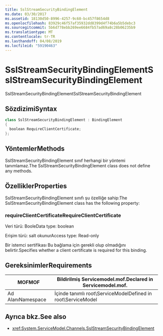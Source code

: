 ```yaml
---
title: SslStreamSecurityBindingElement
ms.date: 03/30/2017
ms.assetid: 18130d50-8996-4257-9c60-bc457f8654d8
ms.openlocfilehash: 83929c46f57af35932dd8399d4f74b6a5b5debc3
ms.sourcegitcommit: 5b6d778ebb269ee6684fb57ad69a8c28b06235b9
ms.translationtype: MT
ms.contentlocale: tr-TR
ms.lasthandoff: 04/08/2019
ms.locfileid: "59190463"
---
```

# <a name="sslstreamsecuritybindingelement"></a><span data-ttu-id="0dcef-102">SslStreamSecurityBindingElement</span><span class="sxs-lookup"><span data-stu-id="0dcef-102">SslStreamSecurityBindingElement</span></span>
<span data-ttu-id="0dcef-103">SslStreamSecurityBindingElement</span><span class="sxs-lookup"><span data-stu-id="0dcef-103">SslStreamSecurityBindingElement</span></span>  
  
## <a name="syntax"></a><span data-ttu-id="0dcef-104">Sözdizimi</span><span class="sxs-lookup"><span data-stu-id="0dcef-104">Syntax</span></span>  
  
```csharp
class SslStreamSecurityBindingElement : BindingElement  
{  
  boolean RequireClientCertificate;  
};  
```  
  
## <a name="methods"></a><span data-ttu-id="0dcef-105">Yöntemler</span><span class="sxs-lookup"><span data-stu-id="0dcef-105">Methods</span></span>  
 <span data-ttu-id="0dcef-106">SslStreamSecurityBindingElement sınıf herhangi bir yöntemi tanımlamaz.</span><span class="sxs-lookup"><span data-stu-id="0dcef-106">The SslStreamSecurityBindingElement class does not define any methods.</span></span>  
  
## <a name="properties"></a><span data-ttu-id="0dcef-107">Özellikler</span><span class="sxs-lookup"><span data-stu-id="0dcef-107">Properties</span></span>  
 <span data-ttu-id="0dcef-108">SslStreamSecurityBindingElement sınıfı şu özelliğe sahip:</span><span class="sxs-lookup"><span data-stu-id="0dcef-108">The SslStreamSecurityBindingElement class has the following property:</span></span>  
  
### <a name="requireclientcertificate"></a><span data-ttu-id="0dcef-109">requireClientCertificate</span><span class="sxs-lookup"><span data-stu-id="0dcef-109">RequireClientCertificate</span></span>  
 <span data-ttu-id="0dcef-110">Veri türü: Boole</span><span class="sxs-lookup"><span data-stu-id="0dcef-110">Data type: boolean</span></span>  
  
 <span data-ttu-id="0dcef-111">Erişim türü: salt okunur</span><span class="sxs-lookup"><span data-stu-id="0dcef-111">Access type: Read-only</span></span>  
  
 <span data-ttu-id="0dcef-112">Bir istemci sertifikası Bu bağlama için gerekli olup olmadığını belirtir.</span><span class="sxs-lookup"><span data-stu-id="0dcef-112">Specifies whether a client certificate is required for this binding.</span></span>  
  
## <a name="requirements"></a><span data-ttu-id="0dcef-113">Gereksinimler</span><span class="sxs-lookup"><span data-stu-id="0dcef-113">Requirements</span></span>  
  
|<span data-ttu-id="0dcef-114">MOF</span><span class="sxs-lookup"><span data-stu-id="0dcef-114">MOF</span></span>|<span data-ttu-id="0dcef-115">Bildirilmiş Servicemodel.mof.</span><span class="sxs-lookup"><span data-stu-id="0dcef-115">Declared in Servicemodel.mof.</span></span>|  
|---------|-----------------------------------|  
|<span data-ttu-id="0dcef-116">Ad Alanı</span><span class="sxs-lookup"><span data-stu-id="0dcef-116">Namespace</span></span>|<span data-ttu-id="0dcef-117">İçinde tanımlı root\ServiceModel</span><span class="sxs-lookup"><span data-stu-id="0dcef-117">Defined in root\ServiceModel</span></span>|  
  
## <a name="see-also"></a><span data-ttu-id="0dcef-118">Ayrıca bkz.</span><span class="sxs-lookup"><span data-stu-id="0dcef-118">See also</span></span>

- <xref:System.ServiceModel.Channels.SslStreamSecurityBindingElement>
